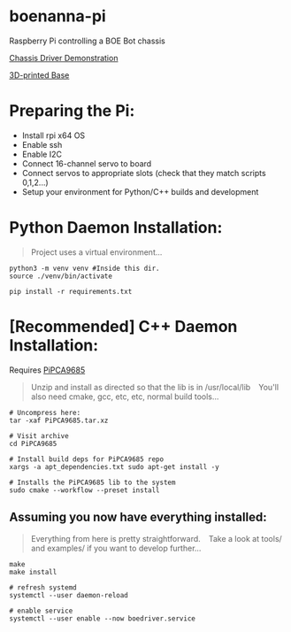 # boenanna-pi
Raspberry Pi controlling a BOE Bot chassis

[Chassis Driver Demonstration](https://youtu.be/iw_Xe_JajT4?si=0qx1W1s7F3d5nseO)

[3D-printed Base](https://www.thingiverse.com/thing:1562194)

# Preparing the Pi:
- Install rpi x64 OS
- Enable ssh
- Enable I2C
- Connect 16-channel servo to board
- Connect servos to appropriate slots (check that they match scripts 0,1,2...)
- Setup your environment for Python/C++ builds and development

# Python Daemon Installation:
> Project uses a virtual environment...

``` shell
python3 -m venv venv #Inside this dir.
source ./venv/bin/activate

pip install -r requirements.txt
```

# [Recommended] C++ Daemon Installation:
Requires [PiPCA9685](https://github.com/barulicm/PiPCA9685)
> Unzip and install as directed so that the lib is in /usr/local/lib &ensp;
> You'll also need cmake, gcc, etc, etc, normal build tools...

```shell
# Uncompress here:
tar -xaf PiPCA9685.tar.xz

# Visit archive
cd PiPCA9685

# Install build deps for PiPCA9685 repo
xargs -a apt_dependencies.txt sudo apt-get install -y

# Installs the PiPCA9685 lib to the system
sudo cmake --workflow --preset install 
```

## Assuming you now have everything installed:
> Everything from here is pretty straightforward. &ensp;
> Take a look at tools/ and examples/ if you want to develop further...

```shell
make
make install

# refresh systemd
systemctl --user daemon-reload

# enable service
systemctl --user enable --now boedriver.service
```
